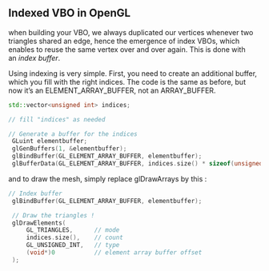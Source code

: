 ## Indexed VBO in OpenGL
when building your VBO, we always duplicated our vertices whenever two triangles shared an edge, hence the emergence of index VBOs, which enables to reuse the same vertex over and over again. This is done with an _index buffer_.

Using indexing is very simple. First, you need to create an additional buffer, which you fill with the right indices. The code is the same as before, but now it’s an ELEMENT_ARRAY_BUFFER, not an ARRAY_BUFFER.

```c++
std::vector<unsigned int> indices;

// fill "indices" as needed

// Generate a buffer for the indices
 GLuint elementbuffer;
 glGenBuffers(1, &elementbuffer);
 glBindBuffer(GL_ELEMENT_ARRAY_BUFFER, elementbuffer);
 glBufferData(GL_ELEMENT_ARRAY_BUFFER, indices.size() * sizeof(unsigned int), &indices[0], GL_STATIC_DRAW);
```

and to draw the mesh, simply replace glDrawArrays by this :

```c++
// Index buffer
 glBindBuffer(GL_ELEMENT_ARRAY_BUFFER, elementbuffer);

 // Draw the triangles !
 glDrawElements(
     GL_TRIANGLES,      // mode
     indices.size(),    // count
     GL_UNSIGNED_INT,   // type
     (void*)0           // element array buffer offset
 );
```

